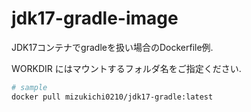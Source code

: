 # jdk17-gradle-image
JDK17コンテナでgradleを扱い場合のDockerfile例.

WORKDIR にはマウントするフォルダ名をご指定ください.

```bash
# sample
docker pull mizukichi0210/jdk17-gradle:latest
```
